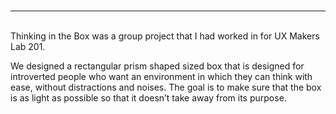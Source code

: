 <br>

---------------------
<br>
Thinking in the Box was a group project that I had worked in for UX Makers Lab 201.

We designed a rectangular prism shaped sized box that is designed for introverted people who want an environment in which they can think with ease, without distractions and noises. The goal is to make sure that the box is as light as possible so that it doesn’t take away from its purpose.
<br>
<br><br>
<br><br>
<br><br>
<br><br>



